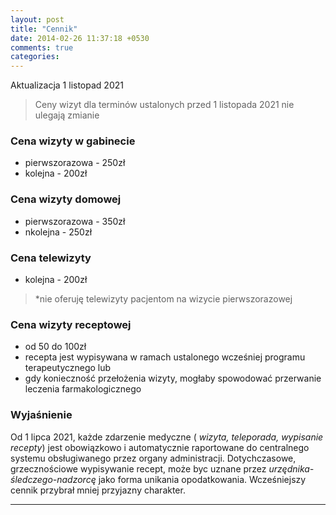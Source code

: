 ```yaml
---
layout: post
title: "Cennik"
date: 2014-02-26 11:37:18 +0530
comments: true
categories: 
---
```

Aktualizacja 1 listopad 2021

> Ceny wizyt dla terminów ustalonych przed 1 listopada 2021 nie ulegają zmianie

### Cena wizyty w gabinecie
- pierwszorazowa - 250zł
- kolejna - 200zł

### Cena wizyty domowej
- pierwszorazowa - 350zł
- nkolejna - 250zł

### Cena telewizyty
- kolejna - 200zł
> *nie oferuję telewizyty pacjentom na wizycie pierwszorazowej

### Cena wizyty receptowej
- od 50 do 100zł
- recepta jest wypisywana w ramach ustalonego wcześniej programu terapeutycznego
lub
- gdy konieczność przełożenia wizyty, mogłaby spowodować przerwanie leczenia farmakologicznego


### Wyjaśnienie
Od 1 lipca 2021, każde zdarzenie medyczne ( _wizyta, teleporada, wypisanie recepty_) jest obowiązkowo i automatycznie raportowane do centralnego systemu obsługiwanego przez organy administracji. Dotychczasowe, grzecznościowe wypisywanie recept, może byc uznane przez _urzędnika-śledczego-nadzorcę_ jako forma unikania opodatkowania. Wcześniejszy cennik przybrał mniej przyjazny charakter.

---

